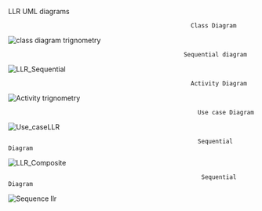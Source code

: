 LLR UML diagrams

                                                        Class Diagram
                                                        
![class diagram trignometry](https://user-images.githubusercontent.com/78848581/107730289-00cd5a00-6d19-11eb-83ff-987784763cd2.jpg)


                                                      Sequential diagram
![LLR_Sequential](https://user-images.githubusercontent.com/78848640/107732010-48ee7b80-6d1d-11eb-8d85-7150aa2e0f76.jpg)


                                                        Activity Diagram
                                                       
![Activity trignometry](https://user-images.githubusercontent.com/78848581/107730594-d62fd100-6d19-11eb-9a4a-2e441e112416.jpg)
                                                       


                                                          Use case Diagram
                                                          
![Use_caseLLR](https://user-images.githubusercontent.com/78848692/107730484-90730880-6d19-11eb-93d4-c83f5558d19e.PNG)


                                                          Sequential Diagram
                                                          
![LLR_Composite](https://user-images.githubusercontent.com/78848640/107731762-c2d23500-6d1c-11eb-9668-eda1e492c9c3.jpg)


                                                           Sequential Diagram
                                                           
![Sequence llr](https://user-images.githubusercontent.com/78848692/107731840-ec8b5c00-6d1c-11eb-995f-32a768d6286e.PNG)

                                                          
                                                          
